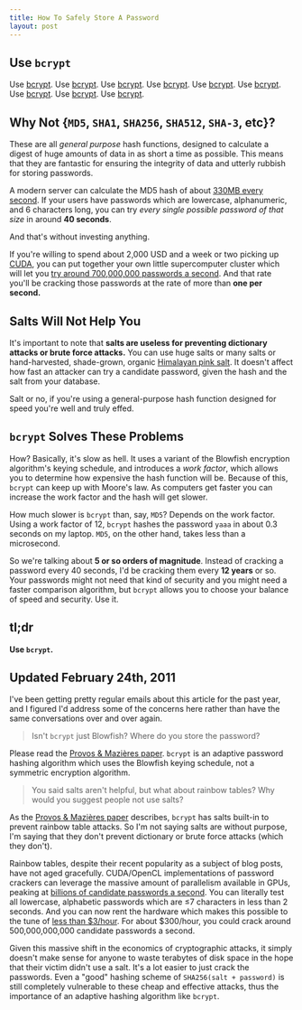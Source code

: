 ```yaml
---
title: How To Safely Store A Password
layout: post
---
```


Use `bcrypt`
------------

Use [bcrypt](http://www.usenix.org/events/usenix99/provos.html).
Use [bcrypt](https://github.com/codahale/bcrypt-ruby).
Use [bcrypt](http://pypi.python.org/pypi/py-bcrypt/).
Use [bcrypt](http://derekslager.com/blog/posts/2007/10/bcrypt-dotnet-strong-password-hashing-for-dotnet-and-mono.ashx).
Use [bcrypt](http://www.mindrot.org/projects/jBCrypt/).
Use [bcrypt](http://p3rl.org/Authen::Passphrase::BlowfishCrypt).
Use [bcrypt](http://www.openwall.com/crypt/).
Use [bcrypt](http://www.openwall.com/phpass/).
Use [bcrypt](https://github.com/smarkets/erlang-bcrypt).


Why Not {`MD5`, `SHA1`, `SHA256`, `SHA512`, `SHA-3`, etc}?
----------------------------------------------------------

These are all *general purpose* hash functions, designed to calculate a digest
of huge amounts of data in as short a time as possible. This means that they are
fantastic for ensuring the integrity of data and utterly rubbish for storing
passwords.

A modern server can calculate the MD5 hash of about
[330MB every second](http://www.cryptopp.com/benchmarks-amd64.html). If your
users have passwords which are lowercase, alphanumeric, and 6 characters long,
you can try *every single possible password of that size* in around
**40 seconds**.

And that's without investing anything.

If you're willing to spend about 2,000 USD and a week or two picking up
[CUDA](http://www.nvidia.com/object/cuda_home.html), you can put together your
own little supercomputer cluster which will let you
[try around 700,000,000 passwords a second](http://www.win.tue.nl/cccc/sha-1-challenge.html).
And that rate you'll be cracking those passwords at the rate of more than **one
per second.**


Salts Will Not Help You
-----------------------

It's important to note that **salts are useless for preventing dictionary
attacks or brute force attacks.** You can use huge salts or many salts or
hand-harvested, shade-grown, organic [Himalayan pink salt](http://en.wikipedia.org/wiki/Himalayan_salt).
It doesn't affect how fast an attacker can try a candidate password, given the
hash and the salt from your database.

Salt or no, if you're using a general-purpose hash function designed for speed
you're well and truly effed.


`bcrypt` Solves These Problems
------------------------------

How? Basically, it's slow as hell. It uses a variant of the Blowfish
encryption algorithm's keying schedule, and introduces a *work factor*, which
allows you to determine how expensive the hash function will be. Because of
this, `bcrypt` can keep up with Moore's law. As computers get faster you can
increase the work factor and the hash will get slower.

How much slower is `bcrypt` than, say, `MD5`? Depends on the work factor. Using
a work factor of 12, `bcrypt` hashes the password `yaaa` in about 0.3 seconds on
my laptop. `MD5`, on the other hand, takes less than a microsecond.

So we're talking about **5 or so orders of magnitude**. Instead of cracking a
password every 40 seconds, I'd be cracking them every **12 years** or so. Your
passwords might not need that kind of security and you might need a faster
comparison algorithm, but `bcrypt` allows you to choose your balance of speed
and security. Use it.


tl;dr
-----

**Use `bcrypt`.**


Updated February 24th, 2011
---------------------------

I've been getting pretty regular emails about this article for the past year, and I figured I'd address some of the concerns here rather than have the same conversations over and over again.

> Isn't `bcrypt` just Blowfish? Where do you store the password?

Please read the [Provos & Mazières paper](http://www.usenix.org/events/usenix99/provos.html). `bcrypt` is an adaptive password hashing algorithm which uses the Blowfish keying schedule, not a symmetric encryption algorithm.

> You said salts aren't helpful, but what about rainbow tables? Why would you suggest people not use salts?

As the [Provos & Mazières paper](http://www.usenix.org/events/usenix99/provos.html) describes, `bcrypt` has salts built-in to prevent rainbow table attacks. So I'm not saying salts are without purpose, I'm saying that they don't prevent dictionary or brute force attacks (which they don't).

Rainbow tables, despite their recent popularity as a subject of blog posts, have not aged gracefully. CUDA/OpenCL implementations of password crackers can leverage the massive amount of parallelism available in GPUs, peaking at [billions of candidate passwords a second](http://www.golubev.com/hashgpu.htm). You can literally test all lowercase, alphabetic passwords which are ≤7 characters in less than 2 seconds. And you can now rent the hardware which makes this possible to the tune of [less than $3/hour](http://aws.amazon.com/ec2/#pricing). For about $300/hour, you could crack around 500,000,000,000 candidate passwords a second.

Given this massive shift in the economics of cryptographic attacks, it simply doesn't make sense for anyone to waste terabytes of disk space in the hope that their victim didn't use a salt. It's a lot easier to just crack the passwords. Even a "good" hashing scheme of `SHA256(salt + password)` is still completely vulnerable to these cheap and effective attacks, thus the importance of an adaptive hashing algorithm like `bcrypt`.
